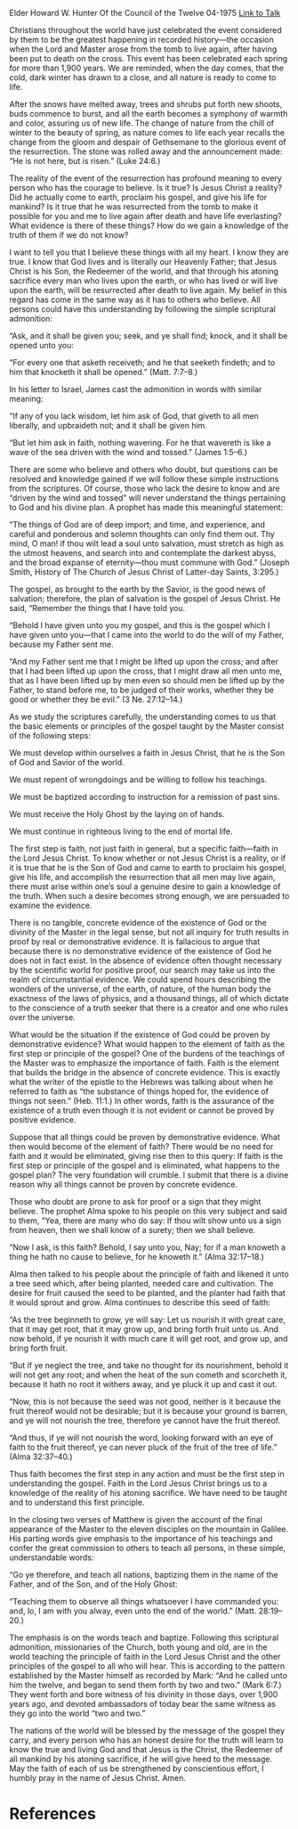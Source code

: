 Elder Howard W. Hunter
Of the Council of the Twelve
04-1975
[Link to Talk](https://www.churchofjesuschrist.org/study/general-conference/1975/04/faith-the-first-step?lang=eng)

Christians throughout the world have just celebrated the event considered by them to be the greatest happening in recorded history—the occasion when the Lord and Master arose from the tomb to live again, after having been put to death on the cross. This event has been celebrated each spring for more than 1,900 years. We are reminded, when the day comes, that the cold, dark winter has drawn to a close, and all nature is ready to come to life.

After the snows have melted away, trees and shrubs put forth new shoots, buds commence to burst, and all the earth becomes a symphony of warmth and color, assuring us of new life. The change of nature from the chill of winter to the beauty of spring, as nature comes to life each year recalls the change from the gloom and despair of Gethsemane to the glorious event of the resurrection. The stone was rolled away and the announcement made: “He is not here, but is risen.” (Luke 24:6.)

The reality of the event of the resurrection has profound meaning to every person who has the courage to believe. Is it true? Is Jesus Christ a reality? Did he actually come to earth, proclaim his gospel, and give his life for mankind? Is it true that he was resurrected from the tomb to make it possible for you and me to live again after death and have life everlasting? What evidence is there of these things? How do we gain a knowledge of the truth of them if we do not know?

I want to tell you that I believe these things with all my heart. I know they are true. I know that God lives and is literally our Heavenly Father; that Jesus Christ is his Son, the Redeemer of the world, and that through his atoning sacrifice every man who lives upon the earth, or who has lived or will live upon the earth, will be resurrected after death to live again. My belief in this regard has come in the same way as it has to others who believe. All persons could have this understanding by following the simple scriptural admonition:

“Ask, and it shall be given you; seek, and ye shall find; knock, and it shall be opened unto you:

“For every one that asketh receiveth; and he that seeketh findeth; and to him that knocketh it shall be opened.” (Matt. 7:7–8.)

In his letter to Israel, James cast the admonition in words with similar meaning:

“If any of you lack wisdom, let him ask of God, that giveth to all men liberally, and upbraideth not; and it shall be given him.

“But let him ask in faith, nothing wavering. For he that wavereth is like a wave of the sea driven with the wind and tossed.” (James 1:5–6.)

There are some who believe and others who doubt, but questions can be resolved and knowledge gained if we will follow these simple instructions from the scriptures. Of course, those who lack the desire to know and are “driven by the wind and tossed” will never understand the things pertaining to God and his divine plan. A prophet has made this meaningful statement:

“The things of God are of deep import; and time, and experience, and careful and ponderous and solemn thoughts can only find them out. Thy mind, O man! if thou wilt lead a soul unto salvation, must stretch as high as the utmost heavens, and search into and contemplate the darkest abyss, and the broad expanse of eternity—thou must commune with God.” (Joseph Smith, History of The Church of Jesus Christ of Latter-day Saints, 3:295.)

The gospel, as brought to the earth by the Savior, is the good news of salvation; therefore, the plan of salvation is the gospel of Jesus Christ. He said, “Remember the things that I have told you.

“Behold I have given unto you my gospel, and this is the gospel which I have given unto you—that I came into the world to do the will of my Father, because my Father sent me.

“And my Father sent me that I might be lifted up upon the cross; and after that I had been lifted up upon the cross, that I might draw all men unto me, that as I have been lifted up by men even so should men be lifted up by the Father, to stand before me, to be judged of their works, whether they be good or whether they be evil.” (3 Ne. 27:12–14.)

As we study the scriptures carefully, the understanding comes to us that the basic elements or principles of the gospel taught by the Master consist of the following steps:





We must develop within ourselves a faith in Jesus Christ, that he is the Son of God and Savior of the world.





We must repent of wrongdoings and be willing to follow his teachings.





We must be baptized according to instruction for a remission of past sins.





We must receive the Holy Ghost by the laying on of hands.





We must continue in righteous living to the end of mortal life.





The first step is faith, not just faith in general, but a specific faith—faith in the Lord Jesus Christ. To know whether or not Jesus Christ is a reality, or if it is true that he is the Son of God and came to earth to proclaim his gospel, give his life, and accomplish the resurrection that all men may live again, there must arise within one’s soul a genuine desire to gain a knowledge of the truth. When such a desire becomes strong enough, we are persuaded to examine the evidence.

There is no tangible, concrete evidence of the existence of God or the divinity of the Master in the legal sense, but not all inquiry for truth results in proof by real or demonstrative evidence. It is fallacious to argue that because there is no demonstrative evidence of the existence of God he does not in fact exist. In the absence of evidence often thought necessary by the scientific world for positive proof, our search may take us into the realm of circumstantial evidence. We could spend hours describing the wonders of the universe, of the earth, of nature, of the human body the exactness of the laws of physics, and a thousand things, all of which dictate to the conscience of a truth seeker that there is a creator and one who rules over the universe.

What would be the situation if the existence of God could be proven by demonstrative evidence? What would happen to the element of faith as the first step or principle of the gospel? One of the burdens of the teachings of the Master was to emphasize the importance of faith. Faith is the element that builds the bridge in the absence of concrete evidence. This is exactly what the writer of the epistle to the Hebrews was talking about when he referred to faith as “the substance of things hoped for, the evidence of things not seen.” (Heb. 11:1.) In other words, faith is the assurance of the existence of a truth even though it is not evident or cannot be proved by positive evidence.

Suppose that all things could be proven by demonstrative evidence. What then would become of the element of faith? There would be no need for faith and it would be eliminated, giving rise then to this query: If faith is the first step or principle of the gospel and is eliminated, what happens to the gospel plan? The very foundation will crumble. I submit that there is a divine reason why all things cannot be proven by concrete evidence.

Those who doubt are prone to ask for proof or a sign that they might believe. The prophet Alma spoke to his people on this very subject and said to them, “Yea, there are many who do say: If thou wilt show unto us a sign from heaven, then we shall know of a surety; then we shall believe.

“Now I ask, is this faith? Behold, I say unto you, Nay; for if a man knoweth a thing he hath no cause to believe, for he knoweth it.” (Alma 32:17–18.)

Alma then talked to his people about the principle of faith and likened it unto a tree seed which, after being planted, needed care and cultivation. The desire for fruit caused the seed to be planted, and the planter had faith that it would sprout and grow. Alma continues to describe this seed of faith:

“As the tree beginneth to grow, ye will say: Let us nourish it with great care, that it may get root, that it may grow up, and bring forth fruit unto us. And now behold, if ye nourish it with much care it will get root, and grow up, and bring forth fruit.

“But if ye neglect the tree, and take no thought for its nourishment, behold it will not get any root; and when the heat of the sun cometh and scorcheth it, because it hath no root it withers away, and ye pluck it up and cast it out.

“Now, this is not because the seed was not good, neither is it because the fruit thereof would not be desirable; but it is because your ground is barren, and ye will not nourish the tree, therefore ye cannot have the fruit thereof.

“And thus, if ye will not nourish the word, looking forward with an eye of faith to the fruit thereof, ye can never pluck of the fruit of the tree of life.” (Alma 32:37–40.)

Thus faith becomes the first step in any action and must be the first step in understanding the gospel. Faith in the Lord Jesus Christ brings us to a knowledge of the reality of his atoning sacrifice. We have need to be taught and to understand this first principle.

In the closing two verses of Matthew is given the account of the final appearance of the Master to the eleven disciples on the mountain in Galilee. His parting words give emphasis to the importance of his teachings and confer the great commission to others to teach all persons, in these simple, understandable words:

“Go ye therefore, and teach all nations, baptizing them in the name of the Father, and of the Son, and of the Holy Ghost:

“Teaching them to observe all things whatsoever I have commanded you: and, lo, I am with you alway, even unto the end of the world.” (Matt. 28:19–20.)

The emphasis is on the words teach and baptize. Following this scriptural admonition, missionaries of the Church, both young and old, are in the world teaching the principle of faith in the Lord Jesus Christ and the other principles of the gospel to all who will hear. This is according to the pattern established by the Master himself as recorded by Mark: “And he called unto him the twelve, and began to send them forth by two and two.” (Mark 6:7.) They went forth and bore witness of his divinity in those days, over 1,900 years ago, and devoted ambassadors of today bear the same witness as they go into the world “two and two.”

The nations of the world will be blessed by the message of the gospel they carry, and every person who has an honest desire for the truth will learn to know the true and living God and that Jesus is the Christ, the Redeemer of all mankind by his atoning sacrifice, if he will give heed to the message. May the faith of each of us be strengthened by conscientious effort, I humbly pray in the name of Jesus Christ. Amen.

# References
